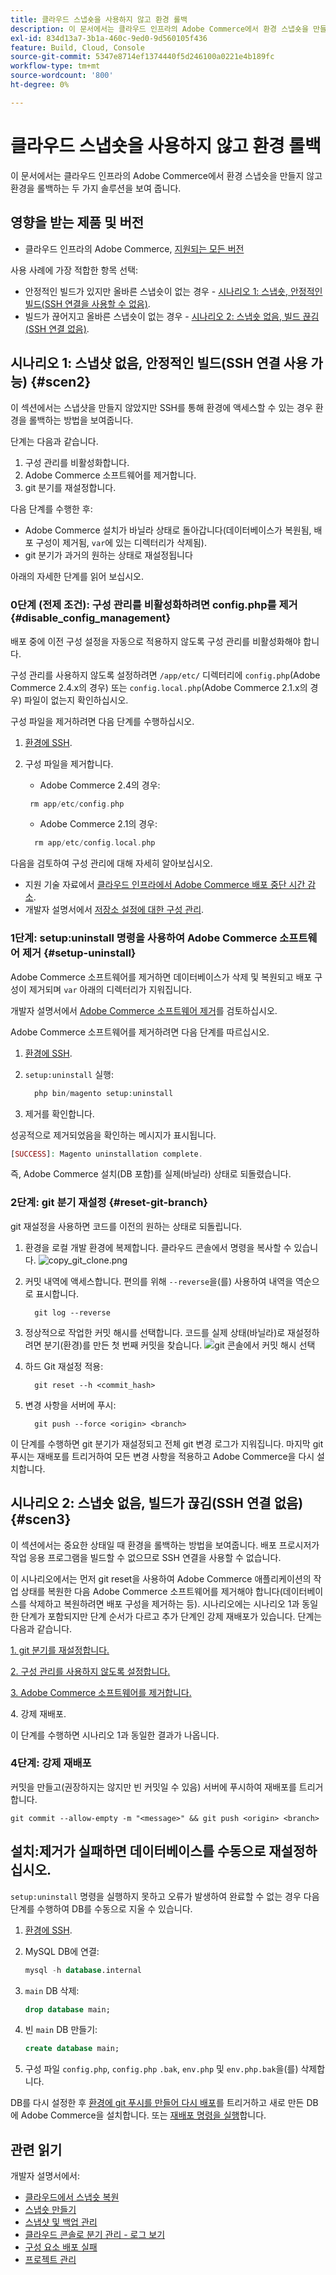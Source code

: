```yaml
---
title: 클라우드 스냅숏을 사용하지 않고 환경 롤백
description: 이 문서에서는 클라우드 인프라의 Adobe Commerce에서 환경 스냅숏을 만들지 않고 환경을 롤백하는 두 가지 솔루션을 보여 줍니다.
exl-id: 834d13a7-3b1a-460c-9ed0-9d560105f436
feature: Build, Cloud, Console
source-git-commit: 5347e8714ef1374440f5d246100a0221e4b189fc
workflow-type: tm+mt
source-wordcount: '800'
ht-degree: 0%

---
```


# 클라우드 스냅숏을 사용하지 않고 환경 롤백

이 문서에서는 클라우드 인프라의 Adobe Commerce에서 환경 스냅숏을 만들지 않고 환경을 롤백하는 두 가지 솔루션을 보여 줍니다.

## 영향을 받는 제품 및 버전

* 클라우드 인프라의 Adobe Commerce, [지원되는 모든 버전](https://magento.com/sites/default/files/magento-software-lifecycle-policy.pdf)

사용 사례에 가장 적합한 항목 선택:

* 안정적인 빌드가 있지만 올바른 스냅숏이 없는 경우 - [시나리오 1: 스냅숏, 안정적인 빌드(SSH 연결을 사용할 수 없음)](#scen2).
* 빌드가 끊어지고 올바른 스냅숏이 없는 경우 - [시나리오 2: 스냅숏 없음, 빌드 끊김(SSH 연결 없음)](#scen3).

## 시나리오 1: 스냅샷 없음, 안정적인 빌드(SSH 연결 사용 가능) {#scen2}

이 섹션에서는 스냅샷을 만들지 않았지만 SSH를 통해 환경에 액세스할 수 있는 경우 환경을 롤백하는 방법을 보여줍니다.

단계는 다음과 같습니다.

1. 구성 관리를 비활성화합니다.
1. Adobe Commerce 소프트웨어를 제거합니다.
1. git 분기를 재설정합니다.

다음 단계를 수행한 후:

* Adobe Commerce 설치가 바닐라 상태로 돌아갑니다(데이터베이스가 복원됨, 배포 구성이 제거됨, `var`에 있는 디렉터리가 삭제됨).
* git 분기가 과거의 원하는 상태로 재설정됩니다

아래의 자세한 단계를 읽어 보십시오.

### 0단계 (전제 조건): 구성 관리를 비활성화하려면 config.php를 제거 {#disable_config_management}

배포 중에 이전 구성 설정을 자동으로 적용하지 않도록 구성 관리를 비활성화해야 합니다.

구성 관리를 사용하지 않도록 설정하려면 `/app/etc/` 디렉터리에 `config.php`(Adobe Commerce 2.4.x의 경우) 또는 `config.local.php`(Adobe Commerce 2.1.x의 경우) 파일이 없는지 확인하십시오.

구성 파일을 제거하려면 다음 단계를 수행하십시오.

1. [환경에 SSH](https://experienceleague.adobe.com/docs/commerce-cloud-service/user-guide/develop/secure-connections.html).
1. 구성 파일을 제거합니다.
   * Adobe Commerce 2.4의 경우:

   ```php
    rm app/etc/config.php
   ```

   * Adobe Commerce 2.1의 경우:

   ```php
     rm app/etc/config.local.php
   ```

다음을 검토하여 구성 관리에 대해 자세히 알아보십시오.

* 지원 기술 자료에서 [클라우드 인프라에서 Adobe Commerce 배포 중단 시간 감소](/help/how-to/general/magento-cloud-reduce-deployment-downtime-with-configuration-management.md).
* 개발자 설명서에서 [저장소 설정에 대한 구성 관리](https://experienceleague.adobe.com/docs/commerce-cloud-service/user-guide/configure-store/store-settings.html).

### 1단계: setup:uninstall 명령을 사용하여 Adobe Commerce 소프트웨어 제거 {#setup-uninstall}


Adobe Commerce 소프트웨어를 제거하면 데이터베이스가 삭제 및 복원되고 배포 구성이 제거되며 `var` 아래의 디렉터리가 지워집니다.

개발자 설명서에서 [Adobe Commerce 소프트웨어 제거](https://experienceleague.adobe.com/docs/commerce-operations/installation-guide/tutorials/uninstall.html)를 검토하십시오.

Adobe Commerce 소프트웨어를 제거하려면 다음 단계를 따르십시오.

1. [환경에 SSH](https://experienceleague.adobe.com/docs/commerce-cloud-service/user-guide/develop/secure-connections.html).
1. `setup:uninstall` 실행:

   ```php
     php bin/magento setup:uninstall
   ```

1. 제거를 확인합니다.

성공적으로 제거되었음을 확인하는 메시지가 표시됩니다.

```php
[SUCCESS]: Magento uninstallation complete.
```

즉, Adobe Commerce 설치(DB 포함)를 실제(바닐라) 상태로 되돌렸습니다.

### 2단계: git 분기 재설정 {#reset-git-branch}

git 재설정을 사용하면 코드를 이전의 원하는 상태로 되돌립니다.

1. 환경을 로컬 개발 환경에 복제합니다. 클라우드 콘솔에서 명령을 복사할 수 있습니다.    ![copy_git_clone.png](assets/copy_git_clone.png)
1. 커밋 내역에 액세스합니다. 편의를 위해 `--reverse`을(를) 사용하여 내역을 역순으로 표시합니다.

   ```git
     git log --reverse
   ```

1. 정상적으로 작업한 커밋 해시를 선택합니다. 코드를 실제 상태(바닐라)로 재설정하려면 분기(환경)를 만든 첫 번째 커밋을 찾습니다.    ![git 콘솔에서 커밋 해시 선택](assets/select_commit_hash.png)
1. 하드 Git 재설정 적용:

   ```git
     git reset --h <commit_hash>
   ```

1. 변경 사항을 서버에 푸시:

   ```git
     git push --force <origin> <branch>
   ```

이 단계를 수행하면 git 분기가 재설정되고 전체 git 변경 로그가 지워집니다. 마지막 git 푸시는 재배포를 트리거하여 모든 변경 사항을 적용하고 Adobe Commerce을 다시 설치합니다.

## 시나리오 2: 스냅숏 없음, 빌드가 끊김(SSH 연결 없음) {#scen3}

이 섹션에서는 중요한 상태일 때 환경을 롤백하는 방법을 보여줍니다. 배포 프로시저가 작업 응용 프로그램을 빌드할 수 없으므로 SSH 연결을 사용할 수 없습니다.

이 시나리오에서는 먼저 git reset을 사용하여 Adobe Commerce 애플리케이션의 작업 상태를 복원한 다음 Adobe Commerce 소프트웨어를 제거해야 합니다(데이터베이스를 삭제하고 복원하려면 배포 구성을 제거하는 등). 시나리오에는 시나리오 1과 동일한 단계가 포함되지만 단계 순서가 다르고 추가 단계인 강제 재배포가 있습니다. 단계는 다음과 같습니다.

[1. git 분기를 재설정합니다.](/help/how-to/general/reset-environment-on-cloud.md#reset-git-branch)

[2. 구성 관리를 사용하지 않도록 설정합니다.](/help/how-to/general/reset-environment-on-cloud.md#disable_config_management)

[3. Adobe Commerce 소프트웨어를 제거합니다.](/help/how-to/general/reset-environment-on-cloud.md#setup-uninstall)

4&period; 강제 재배포.

이 단계를 수행하면 시나리오 1과 동일한 결과가 나옵니다.

### 4단계: 강제 재배포

커밋을 만들고(권장하지는 않지만 빈 커밋일 수 있음) 서버에 푸시하여 재배포를 트리거합니다.

```git
git commit --allow-empty -m "<message>" && git push <origin> <branch>
```

## 설치:제거가 실패하면 데이터베이스를 수동으로 재설정하십시오.

`setup:uninstall` 명령을 실행하지 못하고 오류가 발생하여 완료할 수 없는 경우 다음 단계를 수행하여 DB를 수동으로 지울 수 있습니다.

1. [환경에 SSH](https://experienceleague.adobe.com/docs/commerce-cloud-service/user-guide/develop/secure-connections.html).
1. MySQL DB에 연결:

   ```sql
   mysql -h database.internal
   ```

1. `main` DB 삭제:

   ```sql
   drop database main;
   ```

1. 빈 `main` DB 만들기:

   ```sql
   create database main;
   ```

1. 구성 파일 `config.php`, `config.php` `.bak`, `env.php` 및 `env.php.bak`을(를) 삭제합니다.

DB를 다시 설정한 후 [환경에 git 푸시를 만들어 다시 배포](https://experienceleague.adobe.com/docs/commerce-cloud-service/user-guide/dev-tools/cloud-cli.html#git-commands)를 트리거하고 새로 만든 DB에 Adobe Commerce을 설치합니다. 또는 [재배포 명령을 실행](https://experienceleague.adobe.com/docs/commerce-cloud-service/user-guide/dev-tools/cloud-cli.html#environment-commands)합니다.

## 관련 읽기

개발자 설명서에서:

* [클라우드에서 스냅숏 복원](https://experienceleague.adobe.com/en/docs/commerce-cloud-service/user-guide/develop/storage/snapshots#restore-a-manual-backup)
* [스냅숏 만들기](https://experienceleague.adobe.com/en/docs/commerce-cloud-service/user-guide/develop/storage/snapshots#create-a-manual-backup)
* [스냅샷 및 백업 관리](https://experienceleague.adobe.com/en/docs/commerce-cloud-service/user-guide/develop/storage/snapshots)
* [클라우드 콘솔로 분기 관리 - 로그 보기](https://experienceleague.adobe.com/docs/commerce-cloud-service/user-guide/project/console-branches.html?lang=en#view-logs)
* [구성 요소 배포 실패](https://experienceleague.adobe.com/docs/commerce-cloud-service/user-guide/develop/deploy/recover-failed-deployment.html)
* [프로젝트 관리](https://experienceleague.adobe.com/docs/commerce-cloud-service/user-guide/project/overview.html#configure-the-project)
